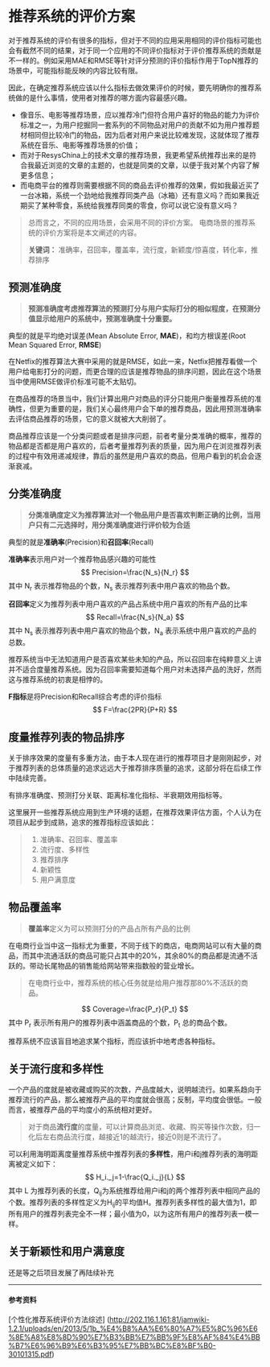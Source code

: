 推荐系统的评价方案
======

对于推荐系统的评价有很多的指标，但对于不同的应用采用相同的评价指标可能也会有截然不同的结果，对于同一个应用的不同评价指标对于评价推荐系统的贡献是不一样的。例如采用MAE和RMSE等针对评分预测的评价指标作用于TopN推荐的场景中，可能指标能反映的内容比较有限。

因此，在确定推荐系统应该以什么指标去做效果评价的时候，要先明确你的推荐系统做的是什么事情，使用者对推荐的哪方面内容最感兴趣。

* 像音乐、电影等推荐场景，应以推荐冷门但符合用户喜好的物品的能力为评价标准之一，为用户挖掘同一套系列的不同物品对用户的贡献不如为用户推荐题材相同但比较冷门的物品，因为后者对用户来说比较难发现，这就体现了推荐系统在音乐、电影等推荐场景的价值；
* 而对于ResysChina上的技术文章的推荐场景，我更希望系统推荐出来的是符合我最近浏览的文章的主题的，也就是同类的文章，以便于我对某个内容了解更多信息；
* 而电商平台的推荐则需要根据不同的商品去评价推荐的效果，假如我最近买了一台冰箱，系统一个劲地给我推荐同类产品（冰箱）还有意义吗？而如果我近期买了某种零食，系统给我推荐同类的零食，你可以说它没有意义吗？



> 总而言之，不同的应用场景，会采用不同的评价方案。
> 电商场景的推荐系统的评价方案将是本文阐述的内容。
>
> **关键词：** 准确率，召回率，覆盖率，流行度，新颖度/惊喜度，转化率，推荐排序

## 预测准确度

> **预测准确度考虑推荐算法的预测打分与用户实际打分的相似程度，在预测分值显示给用户的系统中，预测准确度十分重要。**

典型的就是平均绝对误差(Mean Absolute Error, **MAE**)，和均方根误差(Root Mean Squared Error, **RMSE**)

在Netfix的推荐算法大赛中采用的就是RMSE，如此一来，Netfix把推荐看做一个用户给电影打分的问题，而更合理的应该是推荐物品的排序问题，因此在这个场景当中使用RMSE做评价标准可能不太贴切。

在商品推荐的场景当中，我们计算出用户对商品的评分只能用户衡量推荐系统的准确性，但更为重要的是，我们关心最终用户会下单的推荐商品，因此用预测准确率去评估商品推荐的场景，它的意义就被大大削弱了。

商品推荐应该是一个分类问题或者是排序问题，前者考量分类准确的概率，推荐的物品都是否都是用户喜欢的，后者考量推荐列表的质量，因为用户在浏览推荐列表的过程中有效用递减规律，靠后的虽然是用户喜欢的商品，但用户看到的机会会逐渐衰减。

## 分类准确度

> **分类准确度定义为推荐算法对一个物品用户是否喜欢判断正确的比例，当用户只有二元选择时，用分类准确度进行评价较为合适**

典型的就是**准确率**(Precision)和**召回率**(Recall)

**准确率**表示用户对一个推荐物品感兴趣的可能性
$$ Precision=\frac{N_s}{N_r} $$
其中 N<sub>r</sub> 表示推荐物品的个数，N<sub>s</sub> 表示推荐列表中用户喜欢的物品个数。

**召回率**定义为推荐列表中用户喜欢的产品占系统中用户喜欢的所有产品的比率
$$ Recall=\frac{N_s}{N_a} $$
其中 N<sub>s</sub> 表示推荐列表中用户喜欢的物品个数，N<sub>a</sub> 表示系统中用户喜欢的产品的总数。

推荐系统当中无法知道用户是否喜欢某些未知的产品，所以召回率在纯粹意义上讲并不适合度量推荐系统。因为召回率需要知道每个用户对未选择产品的洗好，然而这与推荐系统的初衷是相悖的。

**F指标**是将Precision和Recall综合考虑的评价指标
$$ F=\frac{2PR}{P+R} $$

## 度量推荐列表的物品排序

关于排序效果的度量有多重方法，由于本人现在进行的推荐项目才是刚刚起步，对于推荐列表的总体质量的追求远远大于推荐排序质量的追求，这部分将在后续工作中陆续完善。

有排序准确度、预测打分关联、距离标准化指标、半衰期效用指标等。

这里展开一些推荐系统应用到生产环境的话题，在推荐效果评估方面，个人认为在项目从起步到成熟，追求的推荐指标应该如此：
> 1. 准确率、召回率、覆盖率
> 2. 流行度、多样性
> 3. 推荐排序
> 4. 新颖性
> 5. 用户满意度

## 物品覆盖率

> **覆盖率**定义为可以预测打分的产品占所有产品的比例

在电商行业当中这一指标尤为重要，不同于线下的商店，电商网站可以有大量的商品，而其中流通活跃的商品可能只占其中的20%，其余80%的商品都是流通不活跃的。带动长尾物品的销售能给网站带来指数般的营业增长。

> 在电商行业中，推荐系统的核心任务就是给用户推荐那80%不活跃的商品。

$$ Coverage=\frac{P_r}{P_t} $$
其中 P<sub>r</sub> 表示所有用户的推荐列表中涵盖商品的个数，P<sub>t</sub> 总的商品个数。

推荐系统不应该盲目地追求某个指标，而应该折中地考虑各种指标。

## 关于流行度和多样性

一个产品的度就是被收藏或购买的次数，产品度越大，说明越流行。如果系趋向于推荐流行的产品，那么被推荐产品的平均度就会很高；反制，平均度会很低。一般而言，被推荐产品的平均度小的系统相对更好。

> 对于商品**流行度**的度量，可以计算商品浏览、收藏、购买等操作次数，归一化后左右商品流行度，越接近1的越流行，接近0则是不流行了。

可以利用海明距离度量推荐系统中推荐列表的**多样性**，用户i和j推荐列表的海明距离被定义如下：
$$ H_i._j=1-\frac{Q_i._j}{L} $$
其中 L 为推荐列表的长度，Q<sub>ij</sub>为系统推荐给用户i和j的两个推荐列表中相同产品的个数。推荐列表的多样性定义为H<sub>ij</sub>的平均值H。推荐列表多样性的最大值为1，即所有用户的推荐列表完全不一样；最小值为0，以为这所有用户的推荐列表一模一样。

## 关于新颖性和用户满意度

还是等之后项目发展了再陆续补充

------

#### 参考资料

[个性化推荐系统评价方法综述] (http://202.116.1.161:81/jamwiki-1.2.1/uploads/en/2013/5/1b_%E4%B8%AA%E6%80%A7%E5%8C%96%E6%8E%A8%E8%8D%90%E7%B3%BB%E7%BB%9F%E8%AF%84%E4%BB%B7%E6%96%B9%E6%B3%95%E7%BB%BC%E8%BF%B0-30101315.pdf)